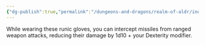 ```yaml
---
{"dg-publish":true,"permalink":"/dungeons-and-dragons/realm-of-aldr/index/artifacts/gloves-of-the-gauntlet/"}
---
```


While wearing these runic gloves, you can intercept missiles from ranged weapon attacks, reducing their damage by 1d10 + your Dexterity modifier.